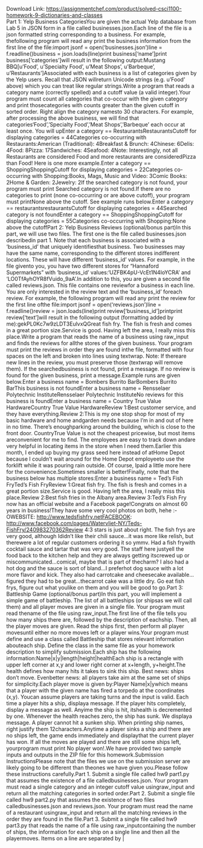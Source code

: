 Download Link: https://assignmentchef.com/product/solved-csci1100-homework-9-dictionaries-and-classes
<br>
Part 1: Yelp Business CategoriesYou are given the actual Yelp database from Lab 5 in JSON form in a file called businesses.json.Each line of the file is a json formatted string corresponding to a business. For example, thefollowing program will read any print the business information from the first line of the file:import jsonf = open(‘businesses.json’)line = f.readline()business = json.loads(line)print business[‘name’]print business[‘categories’]will result in the following output:Mustang BBQ[u’Food’, u’Specialty Food’, u’Meat Shops’, u’Barbeque’, u’Restaurants’]Associated with each business is a list of categories given by the Yelp users. Recall that JSON willreturn Unicode strings (e.g. u’Food’ above) which you can treat like regular strings.Write a program that reads a category name (correctly spelled) and a cutoff value (a valid integer).Your program must count all categories that co-occur with the given category and print thosecategories with counts greater than the given cutoff in sorted order. Right align the category namesto 30 characters. For example, after processing the above business, we will find that categories‘Food’,’Specialty Food’,’Meat Shops’,’Barbeque’ each occur at least once. You will upEnter a category == RestaurantsRestaurantsCutoff for displaying categories = 44Categories co-occurring with Restaurants:American (Traditional): 4Breakfast &amp; Brunch: 4Chinese: 6Delis: 4Food: 8Pizza: 17Sandwiches: 4Seafood: 4Note: Interestingly, not all Restaurants are considered Food and more restaurants are consideredPizza than Food! Here is one more example.Enter a category == ShoppingShoppingCutoff for displaying categories = 22Categories co-occurring with Shopping:Books, Mags, Music and Video: 3Comic Books: 2Home &amp; Garden: 2Jewelry: 2If the searched category is not found, your program must print Searched category is not found.If there are no categories to print (none co-occurring or are above cutoff), your program must printNone above the cutoff. See example runs below.Enter a category == restaurantsrestaurantsCutoff for displaying categories = 44Searched category is not foundEnter a category == ShoppingShoppingCutoff for displaying categories = 55Categories co-occurring with Shopping:None above the cutoffPart 2: Yelp Business Reviews (optional/bonus part)In this part, we will use two files. The first one is the file called businesses.json describedin part 1. Note that each business is associated with a ‘business_id’ that uniquely identifiesthat business. Two businesses may have the same name, corresponding to the different stores indifferent locations. These will have different ‘business_id’ values. For example, in the file givento you, you have two different stores for “Hannaford Supermarkets” with ‘business_id’ values:‘UZFBK4pU-VcEt1N4IoYCRA’ and ‘LO0TfAyhOYR8fVuido_9aA’.In addition to this, you are given a second file called reviews.json. This file contains one reviewfor a business in each line. You are only interested in the review text and the ‘business_id’ foreach review. For example, the following program will read any print the review for the first line ofthe file:import jsonf = open(‘reviews.json’)line = f.readline()review = json.loads(line)print review[‘business_id’]printprint review[‘text’]will result in the following output (formatting added by me):gekPL0Kc7w9zLDT3EulvxQGreat fish fry. The fish is fresh and comes in a great portion size.Service is good. Having left the area, I really miss this place.Write a program that reads the name of a business using raw_input and finds the reviews for allthe stores of the given business. Your program must print the reviews in order they are found inthe file, formatted with four spaces on the left and broken into lines using textwrap. Note: If thereare new lines in the review, you must preserve those (textwrap will remove them). If the searchedbusiness is not found, print a message. If no review is found for the given business, print a message.Example runs are given below.Enter a business name = Bombers Burrito BarBombers Burrito BarThis business is not foundEnter a business name = Rensselaer Polytechnic InstituteRensselaer Polytechnic InstituteNo reviews for this business is foundEnter a business name = Country True Value HardwareCountry True Value HardwareReview 1:Best customer service, and they have everything.Review 2:This is my one stop shop for most of my basic hardware and home andgarden needs because I’m in and out of here in no time. There’s enoughparking around the building, which is close to the front door. CountryTrue Value is not the cheapest pricewise, but most items areconvenient for me to find. The employees are easy to track down andare very helpful in locating items in the store when I need them.Earlier this month, I ended up buying my grass seed here instead of atHome Depot because I couldn’t wait around for the Home Depot employeeto use the forklift while it was pouring rain outside. Of course, Ipaid a little more here for the convenience.Sometimes smaller is better!Finally, note that the business below has multiple stores:Enter a business name = Ted’s Fish FryTed’s Fish FryReview 1:Great fish fry. The fish is fresh and comes in a great portion size.Service is good. Having left the area, I really miss this place.Review 2:Best fish fries in the Albany area.Review 3:Ted’s Fish Fry now has an official website and a Facebook page!Congrats on almost 60 years in business!They have some very cool photos on both, hehe :-OWEBSITE: http://www.tedsfishfry.netFACEBOOK: http://www.facebook.com/pages/Watervliet-NY/Teds-FishFry/240983270362Review 4:3 stars is just about right. The fish frys are very good, although Ididn’t like their chili sauce…it was more like relish, but therewere a lot of regular customers ordering it so ymmv. Had a fish frywith cocktail sauce and tartar that was very good. The staff here justyell the food back to the kitchen help and they are always getting itscrewed up or miscommunicated…comical, maybe that is part of thecharm? I also had a hot dog and the sauce is sort of bland…I preferhot dog sauce with a lot more flavor and kick. They also had carrotcake and cheesecake available…figured they had to be great…thecarrot cake was a little dry. Go eat fish frys, figure out what youlike on them and you will be good to go.Part 3: Battleship Game (optional/bonus part)In this part, you will implement a simple game of battleship. The list of all battleships (or shipsas we will call them) and all player moves are given in a single file. Your program must read thename of the file using raw_input.The first line of the file tells you how many ships there are, followed by the description of eachship. Then, all the player moves are given. Read the ships first, then perform all player movesuntil either no more moves left or a player wins.Your program must define and use a class called Battleship that stores relevant information abouteach ship. Define the class in the same file as your homework description to simplify submission.Each ship has the following information:Name|x|y|length|height|healthEach ship is a rectangle with upper left corner at x,y and lower right corner at x+length, y+height.The health defines how many hits it takes to sink this ship. Best news: ships don’t move. Evenbetter news: all players take aim at the same set of ships for simplicity.Each player move is given by:Player Name|x|ywhich means that a player with the given name has fired a torpedo at the coordinates (x,y). Youcan assume players are taking turns and the input is valid. Each time a player hits a ship, displaya message. If the player hits completely, display a message as well. Anyime the ship is hit, itshealth is decremented by one. Whenever the health reaches zero, the ship has sunk. We displaya message. A player cannot hit a sunken ship. When printing ship names, right justify them 12characters.Anytime a player sinks a ship and there are no ships left, the game ends immediately and displaythat the current player has won. If all the moves are played and there are still some ships left, yourprogram must print No player won!.We have provided two sample inputs and outputs in the ZIP file for this homework.Submission InstructionsPlease note that the files we use on the submission server are likely going to be different than theones we have given you.Please follow these instructions carefully.Part 1. Submit a single file called hw9 part1.py that assumes the existence of a file calledbusinesses.json. Your program must read a single category and an integer cutoff value usingraw_input and return all the matching categories in sorted order.Part 2. Submit a single file called hw9 part2.py that assumes the existence of two files calledbusinesses.json and reviews.json. Your program must read the name of a restaurant usingraw_input and return all the matching reviews in the order they are found in the file.Part 3. Submit a single file called hw9 part3.py that reads the name of a file using raw_inputcontaining the number of ships, the information for each ship on a single line and then all the playermoves. Items on a line are separated by |